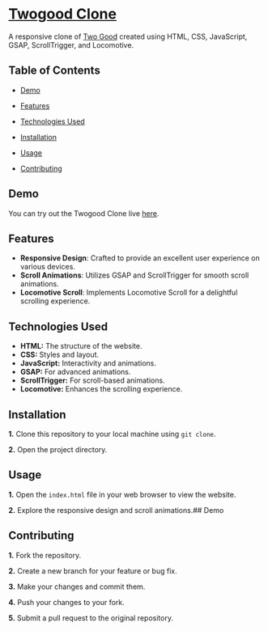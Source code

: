 
# [Twogood Clone](https://ashutoshs10.github.io/too-good-co/)

A responsive clone of [Two Good](https://ashutoshs10.github.io/too-good-co/) created using HTML, CSS, JavaScript, GSAP, ScrollTrigger, and Locomotive.



## Table of Contents
- [Demo](https://ashutoshs10.github.io/too-good-co/)

- [Features](https://github.com/AshutoshS10/too-good-co/tree/main#features)

- [Technologies Used](https://github.com/AshutoshS10/too-good-co/tree/main#technologies-used)

- [Installation](https://github.com/AshutoshS10/too-good-co/tree/main#installation)

- [Usage](https://github.com/AshutoshS10/too-good-co/tree/main#usage)

- [Contributing](https://github.com/AshutoshS10/too-good-co/tree/main#contributing)
  
## Demo[](https://ashutoshs10.github.io/too-good-co/)

You can try out the Twogood Clone live [here](https://ashutoshs10.github.io/too-good-co/).


## Features

- **Responsive Design**: Crafted to provide an excellent user experience on various devices.
- **Scroll Animations**: Utilizes GSAP and ScrollTrigger for smooth scroll animations.
- **Locomotive Scroll**: Implements Locomotive Scroll for a delightful scrolling experience.



## Technologies Used
- **HTML:** The structure of the website.
- **CSS:** Styles and layout.
- **JavaScript:** Interactivity and animations.
- **GSAP:** For advanced animations.
- **ScrollTrigger:** For scroll-based animations.
- **Locomotive:** Enhances the scrolling experience.
  
## Installation
**1.** Clone this repository to your local machine using `git clone`.

**2.** Open the project directory.

## Usage
**1.** Open the `index.html` file in your web browser to view the website.

**2.** Explore the responsive design and scroll animations.## Demo[](https://ashutoshs10.github.io/too-good-co/)

## Contributing
**1.** Fork the repository.

**2.** Create a new branch for your feature or bug fix.

**3.** Make your changes and commit them.

**4.** Push your changes to your fork.

**5.** Submit a pull request to the original repository.




